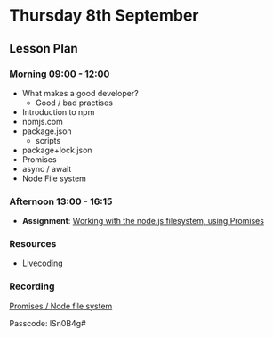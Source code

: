 # Thursday 8th September

## Lesson Plan

### Morning 09:00 - 12:00

+ What makes a good developer?
  + Good / bad practises
+ Introduction to npm
+ npmjs.com
+ package.json
  + scripts
+ package+lock.json
+ Promises
+ async / await
+ Node File system

### Afternoon 13:00 - 16:15

+ **Assignment**: [Working with the node.js filesystem, using Promises](https://github.com/FrancoSpeziali/node-file-system-promises)

### Resources

- [Livecoding](https://github.com/FbW-WD21-E11/livecoding-file-system)

### Recording

[Promises / Node file system](https://us02web.zoom.us/rec/share/Qqs4TLCqrERgQgKFB5lUDzEd7h0Clf47N934Hhzo44Z9IhBCY9HgFh5iu0_ws7r5.DpZ4rM9H7v6EEw-l?startTime=1662623433000)

Passcode: lSn0B4g#
